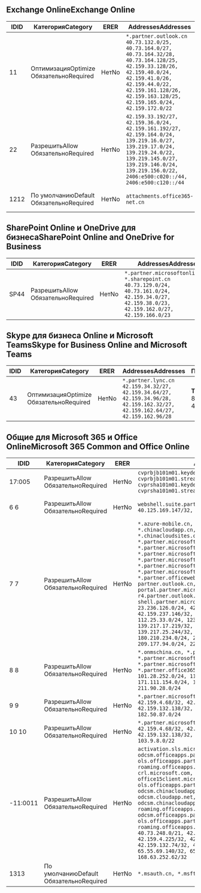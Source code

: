 <!--THIS FILE IS AUTOMATICALLY GENERATED. MANUAL CHANGES WILL BE OVERWRITTEN.-->
<!--Please contact the Office 365 Endpoints team with any questions.-->
<!--China endpoints version 2019072900-->
<!--File generated 2019-07-29 11:00:19.8043-->

## <a name="exchange-online"></a><span data-ttu-id="90681-101">Exchange Online</span><span class="sxs-lookup"><span data-stu-id="90681-101">Exchange Online</span></span>

<span data-ttu-id="90681-102">ID</span><span class="sxs-lookup"><span data-stu-id="90681-102">ID</span></span> | <span data-ttu-id="90681-103">Категория</span><span class="sxs-lookup"><span data-stu-id="90681-103">Category</span></span> | <span data-ttu-id="90681-104">ER</span><span class="sxs-lookup"><span data-stu-id="90681-104">ER</span></span> | <span data-ttu-id="90681-105">Addresses</span><span class="sxs-lookup"><span data-stu-id="90681-105">Addresses</span></span> | <span data-ttu-id="90681-106">Порты</span><span class="sxs-lookup"><span data-stu-id="90681-106">Ports</span></span>
-- | -------------------- | -- | --------------------------------------------------------------------------------------------------------------------------------------------------------------------------------------------------------------------------------------- | ------------------------
<span data-ttu-id="90681-107">1</span><span class="sxs-lookup"><span data-stu-id="90681-107">1</span></span> | <span data-ttu-id="90681-108">Оптимизация</span><span class="sxs-lookup"><span data-stu-id="90681-108">Optimize</span></span><BR><span data-ttu-id="90681-109">Обязательно</span><span class="sxs-lookup"><span data-stu-id="90681-109">Required</span></span> | <span data-ttu-id="90681-110">Нет</span><span class="sxs-lookup"><span data-stu-id="90681-110">No</span></span> | `*.partner.outlook.cn`<BR>`40.73.132.0/25, 40.73.164.0/27, 40.73.164.32/28, 40.73.164.128/25, 42.159.33.128/26, 42.159.40.0/24, 42.159.41.0/26, 42.159.44.0/22, 42.159.161.128/26, 42.159.163.128/25, 42.159.165.0/24, 42.159.172.0/22` | <span data-ttu-id="90681-111">**TCP:** 443, 80</span><span class="sxs-lookup"><span data-stu-id="90681-111">**TCP:** 443, 80</span></span>
<span data-ttu-id="90681-112">2</span><span class="sxs-lookup"><span data-stu-id="90681-112">2</span></span> | <span data-ttu-id="90681-113">Разрешить</span><span class="sxs-lookup"><span data-stu-id="90681-113">Allow</span></span><BR><span data-ttu-id="90681-114">Обязательно</span><span class="sxs-lookup"><span data-stu-id="90681-114">Required</span></span> | <span data-ttu-id="90681-115">Нет</span><span class="sxs-lookup"><span data-stu-id="90681-115">No</span></span> | `42.159.33.192/27, 42.159.36.0/24, 42.159.161.192/27, 42.159.164.0/24, 139.219.16.0/27, 139.219.17.0/24, 139.219.24.0/22, 139.219.145.0/27, 139.219.146.0/24, 139.219.156.0/22, 2406:e500:c020::/44, 2406:e500:c120::/44` | <span data-ttu-id="90681-116">**TCP:** 25, 443, 53, 80</span><span class="sxs-lookup"><span data-stu-id="90681-116">**TCP:** 25, 443, 53, 80</span></span>
<span data-ttu-id="90681-117">12</span><span class="sxs-lookup"><span data-stu-id="90681-117">12</span></span> | <span data-ttu-id="90681-118">По умолчанию</span><span class="sxs-lookup"><span data-stu-id="90681-118">Default</span></span><BR><span data-ttu-id="90681-119">Обязательно</span><span class="sxs-lookup"><span data-stu-id="90681-119">Required</span></span> | <span data-ttu-id="90681-120">Нет</span><span class="sxs-lookup"><span data-stu-id="90681-120">No</span></span> | `attachments.office365-net.cn` | <span data-ttu-id="90681-121">**TCP:** 443, 80</span><span class="sxs-lookup"><span data-stu-id="90681-121">**TCP:** 443, 80</span></span>

## <a name="sharepoint-online-and-onedrive-for-business"></a><span data-ttu-id="90681-122">SharePoint Online и OneDrive для бизнеса</span><span class="sxs-lookup"><span data-stu-id="90681-122">SharePoint Online and OneDrive for Business</span></span>

<span data-ttu-id="90681-123">ID</span><span class="sxs-lookup"><span data-stu-id="90681-123">ID</span></span> | <span data-ttu-id="90681-124">Категория</span><span class="sxs-lookup"><span data-stu-id="90681-124">Category</span></span> | <span data-ttu-id="90681-125">ER</span><span class="sxs-lookup"><span data-stu-id="90681-125">ER</span></span> | <span data-ttu-id="90681-126">Addresses</span><span class="sxs-lookup"><span data-stu-id="90681-126">Addresses</span></span> | <span data-ttu-id="90681-127">Порты</span><span class="sxs-lookup"><span data-stu-id="90681-127">Ports</span></span>
-- | ----------------- | -- | ----------------------------------------------------------------------------------------------------------------------------------------------------- | ----------------
<span data-ttu-id="90681-128">SP4</span><span class="sxs-lookup"><span data-stu-id="90681-128">4</span></span> | <span data-ttu-id="90681-129">Разрешить</span><span class="sxs-lookup"><span data-stu-id="90681-129">Allow</span></span><BR><span data-ttu-id="90681-130">Обязательно</span><span class="sxs-lookup"><span data-stu-id="90681-130">Required</span></span> | <span data-ttu-id="90681-131">Нет</span><span class="sxs-lookup"><span data-stu-id="90681-131">No</span></span> | `*.partner.microsoftonline.cn, *.sharepoint.cn`<BR>`40.73.129.0/24, 40.73.161.0/24, 42.159.34.0/27, 42.159.38.0/23, 42.159.162.0/27, 42.159.166.0/23` | <span data-ttu-id="90681-132">**TCP:** 443, 80</span><span class="sxs-lookup"><span data-stu-id="90681-132">**TCP:** 443, 80</span></span>

## <a name="skype-for-business-online-and-microsoft-teams"></a><span data-ttu-id="90681-133">Skype для бизнеса Online и Microsoft Teams</span><span class="sxs-lookup"><span data-stu-id="90681-133">Skype for Business Online and Microsoft Teams</span></span>

<span data-ttu-id="90681-134">ID</span><span class="sxs-lookup"><span data-stu-id="90681-134">ID</span></span> | <span data-ttu-id="90681-135">Категория</span><span class="sxs-lookup"><span data-stu-id="90681-135">Category</span></span> | <span data-ttu-id="90681-136">ER</span><span class="sxs-lookup"><span data-stu-id="90681-136">ER</span></span> | <span data-ttu-id="90681-137">Addresses</span><span class="sxs-lookup"><span data-stu-id="90681-137">Addresses</span></span> | <span data-ttu-id="90681-138">Порты</span><span class="sxs-lookup"><span data-stu-id="90681-138">Ports</span></span>
-- | -------------------- | -- | -------------------------------------------------------------------------------------------------------------------------------- | ----------------
<span data-ttu-id="90681-139">4</span><span class="sxs-lookup"><span data-stu-id="90681-139">3</span></span> | <span data-ttu-id="90681-140">Оптимизация</span><span class="sxs-lookup"><span data-stu-id="90681-140">Optimize</span></span><BR><span data-ttu-id="90681-141">Обязательно</span><span class="sxs-lookup"><span data-stu-id="90681-141">Required</span></span> | <span data-ttu-id="90681-142">Нет</span><span class="sxs-lookup"><span data-stu-id="90681-142">No</span></span> | `*.partner.lync.cn`<BR>`42.159.34.32/27, 42.159.34.64/27, 42.159.34.96/28, 42.159.162.32/27, 42.159.162.64/27, 42.159.162.96/28` | <span data-ttu-id="90681-143">**TCP:** 443, 80</span><span class="sxs-lookup"><span data-stu-id="90681-143">**TCP:** 443, 80</span></span>

## <a name="microsoft-365-common-and-office-online"></a><span data-ttu-id="90681-144">Общие для Microsoft 365 и Office Online</span><span class="sxs-lookup"><span data-stu-id="90681-144">Microsoft 365 Common and Office Online</span></span>

<span data-ttu-id="90681-145">ID</span><span class="sxs-lookup"><span data-stu-id="90681-145">ID</span></span> | <span data-ttu-id="90681-146">Категория</span><span class="sxs-lookup"><span data-stu-id="90681-146">Category</span></span> | <span data-ttu-id="90681-147">ER</span><span class="sxs-lookup"><span data-stu-id="90681-147">ER</span></span> | <span data-ttu-id="90681-148">Addresses</span><span class="sxs-lookup"><span data-stu-id="90681-148">Addresses</span></span> | <span data-ttu-id="90681-149">Порты</span><span class="sxs-lookup"><span data-stu-id="90681-149">Ports</span></span>
-- | ------------------- | -- | ---------------------------------------------------------------------------------------------------------------------------------------------------------------------------------------------------------------------------------------------------------------------------------------------------------------------------------------------------------------------------------------------------------------------------------------------------------------------------------------------------------------------------------------------------------------------------------------------------------------------------------------------------------------------------------------------------------------------------------------------------------------------------------------------------------------------------------------------------------------------------------------------------------------------- | ----------------
<span data-ttu-id="90681-150">17:00</span><span class="sxs-lookup"><span data-stu-id="90681-150">5</span></span> | <span data-ttu-id="90681-151">Разрешить</span><span class="sxs-lookup"><span data-stu-id="90681-151">Allow</span></span><BR><span data-ttu-id="90681-152">Обязательно</span><span class="sxs-lookup"><span data-stu-id="90681-152">Required</span></span> | <span data-ttu-id="90681-153">Нет</span><span class="sxs-lookup"><span data-stu-id="90681-153">No</span></span> | `cvprbjb101m01.keydelivery.mediaservices.chinacloudapi.cn, cvprbjb101m01.streaming.mediaservices.chinacloudapi.cn, cvprsha101m01.keydelivery.mediaservices.chinacloudapi.cn, cvprsha101m01.streaming.mediaservices.chinacloudapi.cn` | <span data-ttu-id="90681-154">**TCP:** 443, 80</span><span class="sxs-lookup"><span data-stu-id="90681-154">**TCP:** 443, 80</span></span>
<span data-ttu-id="90681-155">6 </span><span class="sxs-lookup"><span data-stu-id="90681-155">6</span></span> | <span data-ttu-id="90681-156">Разрешить</span><span class="sxs-lookup"><span data-stu-id="90681-156">Allow</span></span><BR><span data-ttu-id="90681-157">Обязательно</span><span class="sxs-lookup"><span data-stu-id="90681-157">Required</span></span> | <span data-ttu-id="90681-158">Нет</span><span class="sxs-lookup"><span data-stu-id="90681-158">No</span></span> | `webshell.suite.partner.microsoftonline.cn`<BR>`40.125.169.147/32, 42.159.201.24/32` | <span data-ttu-id="90681-159">**TCP:** 443, 80</span><span class="sxs-lookup"><span data-stu-id="90681-159">**TCP:** 443, 80</span></span>
<span data-ttu-id="90681-160">7 </span><span class="sxs-lookup"><span data-stu-id="90681-160">7</span></span> | <span data-ttu-id="90681-161">Разрешить</span><span class="sxs-lookup"><span data-stu-id="90681-161">Allow</span></span><BR><span data-ttu-id="90681-162">Обязательно</span><span class="sxs-lookup"><span data-stu-id="90681-162">Required</span></span> | <span data-ttu-id="90681-163">Нет</span><span class="sxs-lookup"><span data-stu-id="90681-163">No</span></span> | `*.azure-mobile.cn, *.chinacloudapi.cn, *.chinacloudapp.cn, *.chinacloud-mobile.cn, *.chinacloudsites.cn, *.partner.microsoftonline-m.cn, *.partner.microsoftonline-m.net.cn, *.partner.microsoftonline-m-i.cn, *.partner.microsoftonline-m-i.net.cn, *.partner.microsoftonline-p.net.cn, *.partner.microsoftonline-p-i.cn, *.partner.microsoftonline-p-i.net.cn, *.partner.officewebapps.cn, *.windowsazure.cn, partner.outlook.cn, portal.partner.microsoftonline.cdnsvc.com, r4.partner.outlook.cn, shell.partner.microsoftonline.cdnsvc.com`<BR>`23.236.126.0/24, 42.159.224.122/32, 42.159.233.91/32, 42.159.237.146/32, 42.159.238.120/32, 58.68.168.0/24, 112.25.33.0/24, 123.150.49.0/24, 125.65.247.0/24, 139.217.17.219/32, 139.217.19.156/32, 139.217.21.3/32, 139.217.25.244/32, 171.107.84.0/24, 180.210.232.0/24, 180.210.234.0/24, 209.177.86.0/24, 209.177.90.0/24, 209.177.94.0/24, 222.161.226.0/24` | <span data-ttu-id="90681-164">**TCP:** 443, 80</span><span class="sxs-lookup"><span data-stu-id="90681-164">**TCP:** 443, 80</span></span>
<span data-ttu-id="90681-165">8 </span><span class="sxs-lookup"><span data-stu-id="90681-165">8</span></span> | <span data-ttu-id="90681-166">Разрешить</span><span class="sxs-lookup"><span data-stu-id="90681-166">Allow</span></span><BR><span data-ttu-id="90681-167">Обязательно</span><span class="sxs-lookup"><span data-stu-id="90681-167">Required</span></span> | <span data-ttu-id="90681-168">Нет</span><span class="sxs-lookup"><span data-stu-id="90681-168">No</span></span> | `*.onmschina.cn, *.partner.microsoftonline.net.cn, *.partner.microsoftonline-i.cn, *.partner.microsoftonline-i.net.cn, *.partner.office365.cn`<BR>`101.28.252.0/24, 115.231.150.0/24, 123.235.32.0/24, 171.111.154.0/24, 175.6.10.0/24, 180.210.229.0/24, 211.90.28.0/24` | <span data-ttu-id="90681-169">**TCP:** 443, 80</span><span class="sxs-lookup"><span data-stu-id="90681-169">**TCP:** 443, 80</span></span>
<span data-ttu-id="90681-170">9 </span><span class="sxs-lookup"><span data-stu-id="90681-170">9</span></span> | <span data-ttu-id="90681-171">Разрешить</span><span class="sxs-lookup"><span data-stu-id="90681-171">Allow</span></span><BR><span data-ttu-id="90681-172">Обязательно</span><span class="sxs-lookup"><span data-stu-id="90681-172">Required</span></span> | <span data-ttu-id="90681-173">Нет</span><span class="sxs-lookup"><span data-stu-id="90681-173">No</span></span> | `*.partner.microsoftonline-p.cn`<BR>`42.159.4.68/32, 42.159.4.200/32, 42.159.7.156/32, 42.159.132.138/32, 42.159.133.17/32, 42.159.135.78/32, 182.50.87.0/24` | <span data-ttu-id="90681-174">**TCP:** 443, 80</span><span class="sxs-lookup"><span data-stu-id="90681-174">**TCP:** 443, 80</span></span>
<span data-ttu-id="90681-175">10 </span><span class="sxs-lookup"><span data-stu-id="90681-175">10</span></span> | <span data-ttu-id="90681-176">Разрешить</span><span class="sxs-lookup"><span data-stu-id="90681-176">Allow</span></span><BR><span data-ttu-id="90681-177">Обязательно</span><span class="sxs-lookup"><span data-stu-id="90681-177">Required</span></span> | <span data-ttu-id="90681-178">Нет</span><span class="sxs-lookup"><span data-stu-id="90681-178">No</span></span> | `*.partner.microsoftonline.cn`<BR>`42.159.4.68/32, 42.159.4.200/32, 42.159.7.156/32, 42.159.132.138/32, 42.159.133.17/32, 42.159.135.78/32, 103.9.8.0/22` | <span data-ttu-id="90681-179">**TCP:** 443, 80</span><span class="sxs-lookup"><span data-stu-id="90681-179">**TCP:** 443, 80</span></span>
<span data-ttu-id="90681-180">-11:00</span><span class="sxs-lookup"><span data-stu-id="90681-180">11</span></span> | <span data-ttu-id="90681-181">Разрешить</span><span class="sxs-lookup"><span data-stu-id="90681-181">Allow</span></span><BR><span data-ttu-id="90681-182">Обязательно</span><span class="sxs-lookup"><span data-stu-id="90681-182">Required</span></span> | <span data-ttu-id="90681-183">Нет</span><span class="sxs-lookup"><span data-stu-id="90681-183">No</span></span> | `activation.sls.microsoft.com, bjb-odcsm.officeapps.partner.office365.cn, bjb-ols.officeapps.partner.office365.cn, bjb-roaming.officeapps.partner.office365.cn, crl.microsoft.com, odc.officeapps.live.com, office15client.microsoft.com, officecdn.microsoft.com, ols.officeapps.partner.office365.cn, osi-prod-bjb01-odcsm.chinacloudapp.cn, osiprod-scus01-odcsm.cloudapp.net, osi-prod-sha01-odcsm.chinacloudapp.cn, roaming.officeapps.partner.office365.cn, sha-odcsm.officeapps.partner.office365.cn, sha-ols.officeapps.partner.office365.cn, sha-roaming.officeapps.partner.office365.cn`<BR>`40.73.248.0/21, 42.159.4.45/32, 42.159.4.50/32, 42.159.4.225/32, 42.159.7.13/32, 42.159.132.73/32, 42.159.132.74/32, 42.159.132.75/32, 65.52.98.231/32, 65.55.69.140/32, 65.55.227.140/32, 70.37.81.47/32, 168.63.252.62/32` | <span data-ttu-id="90681-184">**TCP:** 443, 80</span><span class="sxs-lookup"><span data-stu-id="90681-184">**TCP:** 443, 80</span></span>
<span data-ttu-id="90681-185">13</span><span class="sxs-lookup"><span data-stu-id="90681-185">13</span></span> | <span data-ttu-id="90681-186">По умолчанию</span><span class="sxs-lookup"><span data-stu-id="90681-186">Default</span></span><BR><span data-ttu-id="90681-187">Обязательно</span><span class="sxs-lookup"><span data-stu-id="90681-187">Required</span></span> | <span data-ttu-id="90681-188">Нет</span><span class="sxs-lookup"><span data-stu-id="90681-188">No</span></span> | `*.msauth.cn, *.msftauth.cn` | <span data-ttu-id="90681-189">**TCP:** 443, 80</span><span class="sxs-lookup"><span data-stu-id="90681-189">**TCP:** 443, 80</span></span>
